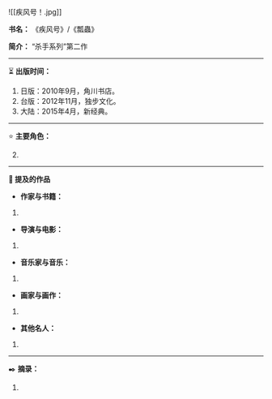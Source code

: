 
![[疾风号！.jpg]]

**书名：** 《疾风号》/《瓢蟲》

**简介：** “杀手系列”第二作

---

⏳ **出版时间：** 

1. 日版：2010年9月，角川书店。
2. 台版：2012年11月，独步文化。
3. 大陆：2015年4月，新经典。

---

⭐ **主要角色：**



2. 

---

**📜 提及的作品**

- **作家与书籍：** 

1. 

- **导演与电影：** 

1. 

- **音乐家与音乐：** 

1. 

- **画家与画作：** 

1. 

- **其他名人：**

1. 

---

✒️ **摘录：** 

1. 